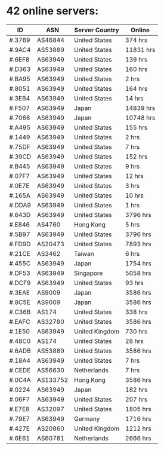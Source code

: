 # 42 online servers:

| ID | ASN | Server Country | Online |
| ------ | ------ | ------ | ------ |
| #.3769 | AS46844 | United States | 374 hrs |
| #.9AC4 | AS53889 | United States | 11831 hrs |
| #.6EF8 | AS63949 | United States | 139 hrs |
| #.D363 | AS63949 | United States | 160 hrs |
| #.BA95 | AS63949 | United States | 2 hrs |
| #.8051 | AS63949 | United States | 164 hrs |
| #.3EB4 | AS63949 | United States | 14 hrs |
| #.F507 | AS63949 | Japan | 14839 hrs |
| #.7066 | AS63949 | Japan | 10748 hrs |
| #.A495 | AS63949 | United States | 155 hrs |
| #.1449 | AS63949 | United States | 2 hrs |
| #.75DF | AS63949 | United States | 7 hrs |
| #.39CD | AS63949 | United States | 152 hrs |
| #.B445 | AS63949 | United States | 9 hrs |
| #.07F7 | AS63949 | United States | 12 hrs |
| #.0E7E | AS63949 | United States | 3 hrs |
| #.165A | AS63949 | United States | 10 hrs |
| #.DDA9 | AS63949 | United States | 1 hrs |
| #.643D | AS63949 | United States | 3796 hrs |
| #.E846 | AS4760 | Hong Kong | 5 hrs |
| #.5B97 | AS63949 | United States | 3796 hrs |
| #.FD9D | AS20473 | United States | 7893 hrs |
| #.21CE | AS3462 | Taiwan | 6 hrs |
| #.455C | AS63949 | Japan | 1754 hrs |
| #.DF53 | AS63949 | Singapore | 5058 hrs |
| #.DCF9 | AS63949 | United States | 93 hrs |
| #.3EAE | AS9009 | Japan | 3586 hrs |
| #.8C5E | AS9009 | Japan | 3586 hrs |
| #.C36B | AS174 | United States | 338 hrs |
| #.EAFC | AS32780 | United States | 3586 hrs |
| #.1E50 | AS63949 | United Kingdom | 730 hrs |
| #.48C0 | AS174 | United States | 28 hrs |
| #.6ADB | AS53889 | United States | 3586 hrs |
| #.18A4 | AS63949 | United States | 7 hrs |
| #.CEDE | AS56630 | Netherlands | 7 hrs |
| #.0C4A | AS133752 | Hong Kong | 3586 hrs |
| #.0224 | AS63949 | Japan | 182 hrs |
| #.06F7 | AS63949 | United States | 207 hrs |
| #.E7E8 | AS32097 | United States | 1805 hrs |
| #.79E7 | AS63949 | Germany | 1716 hrs |
| #.427E | AS20860 | United Kingdom | 1212 hrs |
| #.6E61 | AS60781 | Netherlands | 2666 hrs |

